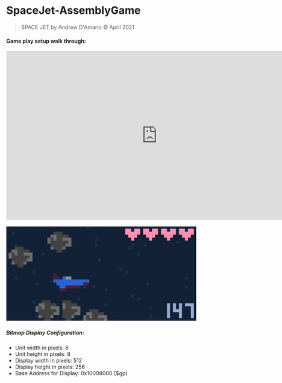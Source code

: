 # SpaceJet-AssemblyGame

> SPACE JET by Andrew D'Amario © April 2021

#### Game play setup walk through:

<iframe width="800" height="450" src="https://www.youtube.com/embed/BgLWuG2kp5A" title="YouTube video player" frameborder="0" allow="accelerometer; autoplay; clipboard-write; encrypted-media; gyroscope; picture-in-picture" allowfullscreen></iframe>

![](images/ingame.png)

##### Bitmap Display Configuration:

- Unit width in pixels: 8
- Unit height in pixels: 8
- Display width in pixels: 512
- Display height in pixels: 256
- Base Address for Display: 0x10008000 ($gp)
